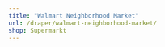 ```yaml
---
title: "Walmart Neighborhood Market"
url: /draper/walmart-neighborhood-market/
shop: Supermarkt
---
```

